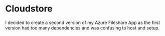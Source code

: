 # Cloudstore

I decided to create a second version of my Azure Fileshare App as the first version had too many dependencies and was confusing to host and setup. 